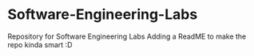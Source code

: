 # Software-Engineering-Labs
Repository for Software Engineering Labs
 Adding a ReadME to make the repo kinda smart :D
